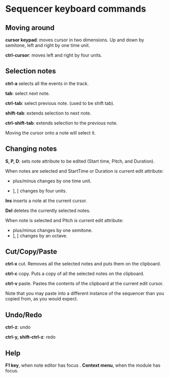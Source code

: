 # Sequencer keyboard commands

## Moving around

**cursor keypad**: moves cursor in two dimensions. Up and down by semitone, left and right by one time unit.

**ctrl-cursor**: moves left and right by four units.

## Selection notes

**ctrl-a** selects all the events in the track.

**tab**: select next note.

**ctrl-tab**: select previous note. (used to be shift tab).

**shift-tab**: extends selection to next note.

**ctrl-shift-tab**: extends selection to the previous note.

Moving the cursor onto a note will select it.

## Changing notes

**S, P, D**: sets note attribute to be edited (Start time, Pitch, and Duration).

When notes are selected and StartTime or Duration is current edit attribute:

* plus/minus changes by one time unit.

* ], [ changes by four units.

**Ins** inserts a note at the current cursor.

**Del** deletes the currently selected notes.

When note is selected and Pitch is current edit attribute:

* plus/minus changes by one semitone.
* ], [ changes by an octave.

## Cut/Copy/Paste

**ctrl-x** cut. Removes all the selected notes and puts them on the clipboard.

**ctrl-c** copy. Puts a copy of all the selected notes on the clipboard.

**ctrl-v** paste. Pastes the contents of the clipboard at the current edit cursor.

Note that you may paste into a different instance of the sequencer than you copied from, as you would expect.

## Undo/Redo

**ctrl-z**: undo

**ctrl-y, shift-ctrl-z**: redo

## Help

**F1 key**, when note editor has focus
.
**Context menu**, when the module has focus.
